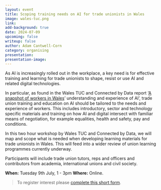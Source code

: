 ```yaml
---
layout: event
title: Scoping training needs on AI for trade unionists in Wales
image: wales-tuc.png
link: 
add-background: true
date: 2024-07-09
upcoming: false
writeup: false
author: Adam Cantwell-Corn
category: organising
presentation: 
presentation-image: 
---
```

As AI is increasingly rolled out in the workplace, a key need is for effective training and learning for trade unionists to shape, resist or use AI and related digital technologies.

In particular, as found in the Wales TUC and Connected by Data report ‘[A snapshot of workers in Wales](https://www.tuc.org.uk/research-analysis/reports/snapshot-workers-wales-understanding-and-experience-ai?page=11#section_header)’ understanding and experience of AI’, trade union training and education on AI should be tailored to the needs and experience of workers. This includes introductory, sector and technology specific materials and training on how AI and digital intersect with familiar means of negotiation, for example equalities, health and safety, pay and conditions.

<!--more-->

In this two hour workshop by Wales TUC and Connected by Data, we will map and scope what is needed when developing learning materials for trade unionists in Wales. This will feed into a wider review of union learning programmes currently underway. 

Participants will include trade union tutors, reps and officers and contributors from academia, international unions and civil society. 

**When:** Tuesday 9th July, 1 - 3pm
**Where:** Online.

> To register interest please [complete this short form](https://forms.office.com/Pages/ResponsePage.aspx?id=KYdnqnOi8UOWqPuvC9bVoHHTJWnrPSRBjVBB-CWctMJUNzkyNE5WSzZaOVRDMkxRU1NBQk9CRUJMSy4u).
